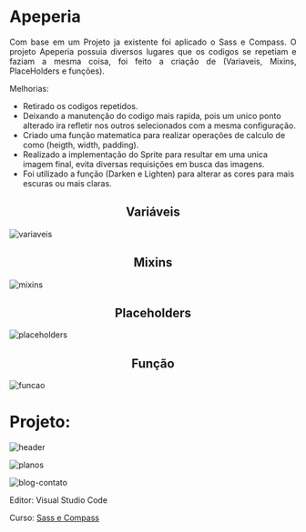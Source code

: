 <h1 >Apeperia</h1>

<p align="justify">Com base em um Projeto ja existente foi aplicado o Sass e Compass. O projeto Apeperia possuia diversos lugares que os codigos se repetiam e faziam a mesma coisa, foi feito a criação de (Variaveis, Mixins, PlaceHolders e funções).

Melhorias: 

- Retirado os codigos repetidos.
- Deixando a manutenção do codigo mais rapida, pois um unico ponto alterado ira refletir nos outros selecionados com a mesma configuração.
- Criado uma função matematica para realizar operações de calculo de como (heigth, width, padding).
- Realizado a implementação do Sprite para resultar em uma unica imagem final, evita diversas requisições em busca das imagens.
- Foi utilizado a função (Darken e Lighten) para alterar as cores para mais escuras ou mais claras.

</p>

<h2 align="center">Variáveis</h2>
 
![variaveis](https://user-images.githubusercontent.com/42179077/72748775-f3d24b80-3b96-11ea-9348-0abcbd7bb013.PNG)

<h2 align="center">Mixins</h2>

![mixins](https://user-images.githubusercontent.com/42179077/72748688-ab1a9280-3b96-11ea-8d47-bbeecc0df7be.png)

<h2 align="center">Placeholders</h2>

![placeholders](https://user-images.githubusercontent.com/42179077/72748696-ae158300-3b96-11ea-9154-77540e1f2aa0.PNG)

<h2 align="center">Função</h2>

![funcao](https://user-images.githubusercontent.com/42179077/72748705-b53c9100-3b96-11ea-8f6d-607d20555d5c.PNG)


<h1>Projeto:</h1>

![header](https://user-images.githubusercontent.com/42179077/72747802-668df780-3b94-11ea-9f66-2d21ea22c6b0.PNG)

![planos](https://user-images.githubusercontent.com/42179077/72747808-6a217e80-3b94-11ea-8299-9687f1631b16.PNG)

![blog-contato](https://user-images.githubusercontent.com/42179077/72747819-71e12300-3b94-11ea-8172-35e37f758466.PNG)



<p>Editor: Visual Studio Code</p>
<p>Curso: <a href="https://cursos.alura.com.br/course/sass"> Sass e Compass </p>

